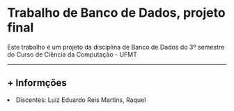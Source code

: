 # Trabalho de Banco de Dados, projeto final
Este trabalho é um projeto da disciplina de Banco de Dados do 3º semestre do Curso de Ciência da Computação - UFMT
<hr>
<h2>+ Informções</h2>
<li>Discentes: Luiz Eduardo Reis Martins, Raquel </li>
